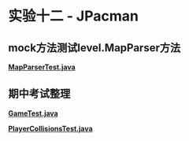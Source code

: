 # 实验十二 - JPacman



## mock方法测试level.MapParser方法



**[MapParserTest.java](./src/test/java/nl/tudelft/jpacman/level/MapParserTest.java)**





## 期中考试整理



**[GameTest.java](./src/test/java/nl/tudelft/jpacman/game/GameTest.java)**



**[PlayerCollisionsTest.java](./src/test/java/nl/tudelft/jpacman/level/PlayerCollisionsTest.java)**





